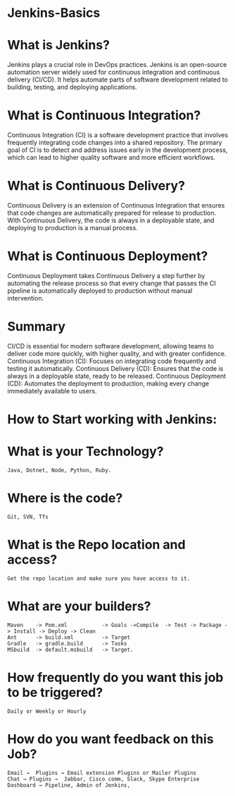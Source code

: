 # Jenkins-Basics

# What is Jenkins?

  Jenkins plays a crucial role in DevOps practices. Jenkins is an open-source automation server widely used for continuous integration and continuous delivery (CI/CD). It helps automate    parts of software development related to building, testing, and deploying applications.

# What is Continuous Integration?

  Continuous Integration (CI) is a software development practice that involves frequently integrating code changes into a shared repository. The primary goal of CI is to detect and         address issues early in the development process, which can lead to higher quality software and more efficient workflows.

# What is Continuous Delivery?

  Continuous Delivery is an extension of Continuous Integration that ensures that code changes are automatically prepared for release to production. With Continuous Delivery, the code is   always in a deployable state, and deploying to production is a manual process.

# What is Continuous Deployment?

  Continuous Deployment takes Continuous Delivery a step further by automating the release process so that every change that passes the CI pipeline is automatically deployed to             production without manual intervention.

# Summary
  CI/CD is essential for modern software development, allowing teams to deliver code more quickly, with higher quality, and with greater confidence.
  Continuous Integration (CI): Focuses on integrating code frequently and testing it automatically.
  Continuous Delivery (CD):    Ensures that the code is always in a deployable state, ready to be released.
  Continuous Deployment (CD):  Automates the deployment to production, making every change immediately available to users.

# How to Start working with Jenkins:

  # What is your Technology? 
    Java, Dotnet, Node, Python, Ruby.
 
  # Where is the code? 
    Git, SVN, Tfs

  # What is the Repo location and access?
    Get the repo location and make sure you have access to it.
 
  # What are your builders?
    Maven    -> Pom.xml           -> Goals ->Compile  -> Test -> Package -> Install -> Deploy -> Clean
    Ant      -> build.xml         -> Target
    Gradle   -> gradle.build      -> Tasks
    MSbuild  -> default.msbuild   -> Target.
  
  # How frequently do you want this job to be triggered?
    Daily or Weekly or Hourly 
 
  # How do you want feedback on this Job?
    Email →  Plugins → Email extension Plugins or Mailer Plugins
    Chat → Plugins →  Jabbar, Cisco comm, Slack, Skype Enterprise
    Dashboard → Pipeline, Admin of Jenkins, 

  

